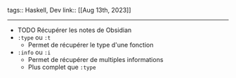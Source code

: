 tags:: Haskell, Dev
link::
[[Aug 13th, 2023]]
***

- TODO Récupérer les notes de Obsidian
- `:type` ou `:t`
	- Permet de récupérer le type d'une fonction
- `:info` ou `:i`
	- Permet de récupérer de multiples informations
	- Plus complet que `:type`